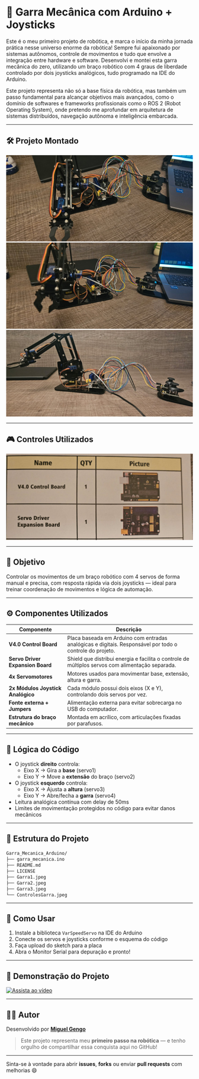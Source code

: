 # 🤖 Garra Mecânica com Arduino + Joysticks

Este é o meu primeiro projeto de robótica, e marca o início da minha jornada prática nesse universo enorme da robótica! Sempre fui apaixonado por sistemas autônomos, controle de movimentos e tudo que envolve a integração entre hardware e software. Desenvolvi e montei esta garra mecânica do zero, utilizando um braço robótico com 4 graus de liberdade controlado por dois joysticks analógicos, tudo programado na IDE do Arduino.

Este projeto representa não só a base física da robótica, mas também um passo fundamental para alcançar objetivos mais avançados, como o domínio de softwares e frameworks profissionais como o ROS 2 (Robot Operating System), onde pretendo me aprofundar em arquitetura de sistemas distribuídos, navegação autônoma e inteligência embarcada.

---

## 🛠️ Projeto Montado

![Garra - Visão Lateral](./assets/Garra1.jpeg)
![Garra - Visão Frontal](./assets/Garra2.jpeg)
![Garra - Conectada ao Notebook](./assets/Garra3.jpeg)

---

## 🎮 Controles Utilizados

![Componentes de Controle](./assets//ControlesGarra.jpeg)

---

## 🎯 Objetivo

Controlar os movimentos de um braço robótico com 4 servos de forma manual e precisa, com resposta rápida via dois joysticks — ideal para treinar coordenação de movimentos e lógica de automação.

---

## ⚙️ Componentes Utilizados

| Componente                         | Descrição |
|-----------------------------------|-----------|
| **V4.0 Control Board**            | Placa baseada em Arduino com entradas analógicas e digitais. Responsável por todo o controle do projeto. |
| **Servo Driver Expansion Board**  | Shield que distribui energia e facilita o controle de múltiplos servos com alimentação separada. |
| **4x Servomotores**               | Motores usados para movimentar base, extensão, altura e garra. |
| **2x Módulos Joystick Analógico** | Cada módulo possui dois eixos (X e Y), controlando dois servos por vez. |
| **Fonte externa + Jumpers**       | Alimentação externa para evitar sobrecarga no USB do computador. |
| **Estrutura do braço mecânico**   | Montada em acrílico, com articulações fixadas por parafusos. |

---

## 🧠 Lógica do Código

- O joystick **direito** controla:
  - Eixo X → Gira a **base** (servo1)
  - Eixo Y → Move a **extensão** do braço (servo2)
- O joystick **esquerdo** controla:
  - Eixo X → Ajusta a **altura** (servo3)
  - Eixo Y → Abre/fecha a **garra** (servo4)
- Leitura analógica contínua com delay de 50ms
- Limites de movimentação protegidos no código para evitar danos mecânicos

---

## 📁 Estrutura do Projeto

```
Garra_Mecanica_Arduino/
├── garra_mecanica.ino
├── README.md
├── LICENSE
├── Garra1.jpeg
├── Garra2.jpeg
├── Garra3.jpeg
└── ControlesGarra.jpeg
```

---

## 🚀 Como Usar

1. Instale a biblioteca `VarSpeedServo` na IDE do Arduino
2. Conecte os servos e joysticks conforme o esquema do código
3. Faça upload do sketch para a placa
4. Abra o Monitor Serial para depuração e pronto!

---

## 🎥 Demonstração do Projeto

[![Assista ao vídeo](https://img.youtube.com/vi/ID_DO_VIDEO/maxresdefault.jpg)](https://youtu.be/mh5qwwwUMws)

---

## 👨‍💻 Autor

Desenvolvido por [**Miguel Gengo**](https://www.linkedin.com/in/miguel-gengo-8157b72a1)  
> Este projeto representa meu **primeiro passo na robótica** — e tenho orgulho de compartilhar essa conquista aqui no GitHub!

---

Sinta-se à vontade para abrir **issues**, **forks** ou enviar **pull requests** com melhorias 😄
